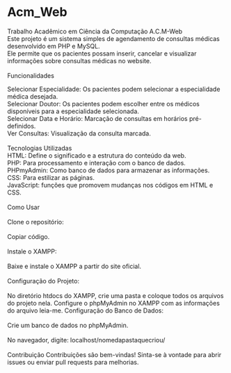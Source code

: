 # Acm_Web
Trabalho Acadêmico em Ciência da Computação
A.C.M-Web<br>
Este projeto é um sistema simples de agendamento de consultas médicas desenvolvido em PHP e MySQL.<br>
Ele permite que os pacientes possam inserir, cancelar e visualizar informações sobre consultas médicas no website.
<br><br>
Funcionalidades<br>

Selecionar Especialidade: Os pacientes podem selecionar a especialidade médica desejada.<br>
Selecionar Doutor: Os pacientes podem escolher entre os médicos disponíveis para a especialidade selecionada.<br>
Selecionar Data e Horário: Marcação de consultas em horários pré-definidos.<br>
Ver Consultas: Visualização da consulta marcada.
<br><br>
Tecnologias Utilizadas<br>
HTML: Define o significado e a estrutura do conteúdo da web.<br>
PHP: Para processamento e interação com o banco de dados.<br>
PHPmyAdmin: Como banco de dados para armazenar as informações.<br>
CSS: Para estilizar as páginas.<br>
JavaScript: funções que promovem mudanças nos códigos em HTML e CSS.
<br><br>
Como Usar
<br><br>
Clone o repositório:
<br><br>
Copiar código.
<br><br>
Instale o XAMPP:
<br><br>
Baixe e instale o XAMPP a partir do site oficial.<br><br>
Configuração do Projeto:
<br><br>
No diretório htdocs do XAMPP, crie uma pasta e coloque todos os arquivos do projeto nela.
Configure o phpMyAdmin no XAMPP com as informações do arquivo leia-me.
Configuração do Banco de Dados:
<br><br>
Crie um banco de dados no phpMyAdmin.
<br><br>
No navegador, digite: localhost/nomedapastaquecriou/
<br><br>
Contribuição
Contribuições são bem-vindas! Sinta-se à vontade para abrir issues ou enviar pull requests para melhorias.
